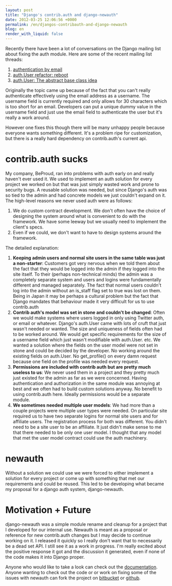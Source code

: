```yaml
---
layout: post
title: "Django's contrib.auth and django-newauth"
date: 2012-03-25 12:06:56 +0000
permalink: /en/djangos-contribauth-and-django-newauth
blog: en
render_with_liquid: false
---
```


Recently there have been a lot of conversations on the Django mailing
list about fixing the auth module. Here are some of the recent mailing
list threads:

1.  [authentication by
    email](https://groups.google.com/forum/?fromgroups#!topic/django-developers/YcFTAaidiL4)
2.  [auth.User refactor:
    reboot](https://groups.google.com/forum/?fromgroups#!topic/django-developers/ba21QMpffZs)
3.  [auth.User: The abstract base class
    idea](https://groups.google.com/forum/?fromgroups#!topic/django-developers/Na0AmIGSGQA)

Originally the topic came up because of the fact that you can't really
authenticate effectively using the email address as a username. The
username field is currently required and only allows for 30 characters
which is too short for an email. Developers can put a unique dummy value
in the username field and just use the email field to authenticate the
user but it's really a work around.

However one fixes this though there will be many unhappy people because
everyone wants something different. It's a problem ripe for
customization, but there is a really hard dependency on contrib.auth's
current api.

# contrib.auth sucks

My company, BeProud, ran into problems with auth early on and really
haven't ever used it. We used to implement an auth solution for every
project we worked on but that was just simply wasted work and prone to
security bugs. A reusable solution was needed, but since Django's auth
was so tied to the admin and had concrete models we just couldn't expand
on it. The high-level reasons we never used auth were as follows:

1.  We do custom contract development. We don't often have the choice of
    designing the system around what is convenient to do with the
    framework. We have some leeway but we usually need to implement the
    client's specs.
2.  Even if we could, we don't want to have to design systems around the
    framework.

The detailed explanation:

1.  **Keeping admin users and normal site users in the same table was
    just a non-starter**: Customers got very nervous when we told them
    about the fact that they would be logged into the admin if they
    logged into the site itself. To their (perhaps non-technical minds)
    the admin was a completely separate system and users and logins were
    fundamentally different and managed separately. The fact that normal
    users couldn't log into the admin without an is_staff flag set to
    true was lost on them. Being in Japan it may be perhaps a cultural
    problem but the fact that Django mandates that behaviour made it
    very difficult for us to use contrib.auth
2.  **Contrib auth's model was set in stone and couldn't be changed**:
    Often we would make systems where users logged in only using Twitter
    auth, or email or whatever. Django's auth.User came with lots of
    cruft that just wasn't needed or wanted. The size and uniqueness of
    fields often had to be worked around. We would get specific
    requirements for the size of a username field which just wasn't
    modifiable with auth.User. etc. We wanted a solution where the
    fields on the user model were not set in stone and could be decided
    by the developer. No working around the existing fields on
    auth.User. No get_profile() on every damn request because one field
    on the profile was needed every request.
3.  **Permissions are included with contrib auth but are pretty much
    useless to us**: We never used them in a project and they pretty
    much just existed for the admin as far as we were concerned. Having
    authentication and authorization in the same module was annoying at
    best and we often had to build custom solutions anyway. No benefit
    to using contrib.auth here. Ideally permissions would be a separate
    module.
4.  **We sometimes needed multiple user models**: We had more than a
    couple projects were multiple user types were needed. On particular
    site required us to have two separate logins for normal site users
    and for affiliate users. The registration process for both was
    different. You didn't need to be a site user to be an affiliate. It
    just didn't make sense to me that there needed to be only one user
    model. I thought that any model that met the user model contract
    could use the auth machinery.

# newauth

Without a solution we could use we were forced to either implement a
solution for every project or come up with something that met our
requirements and could be reused. This led to be developing what became
my proposal for a django auth system, django-newauth.

# Motivation + Future

django-newauth was a simple module rename and cleanup for a project that
I developed for our internal use. Newauth is meant as a proposal or
reference for new contrib.auth changes but I may decide to continue
working on it. I released it quickly so I really don't want that to
necessarily be a dead set API. I still see it as a work in progress. I'm
really excited about the positive response it got and the discussion it
generated, even if none of the code makes it into Django proper.

Anyone who would like to take a look can check out the
[documentation](http://ianlewis.bitbucket.org/django-newauth/). Anyone
wanting to check out the code or or work on fixing some of the issues
with newauth can fork the project on
[bitbucket](https://bitbucket.org/IanLewis/django-newauth) or
[github](https://github.com/IanLewis/django-newauth).
